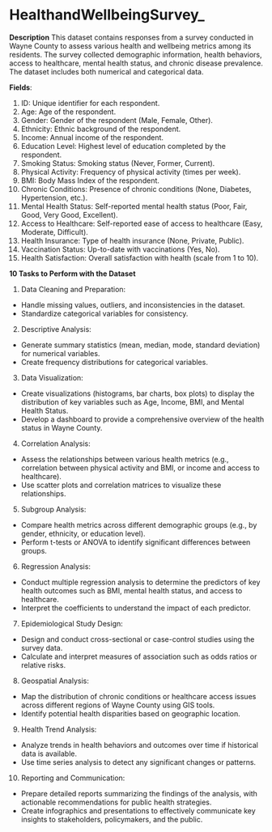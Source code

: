 # HealthandWellbeingSurvey_
**Description**
This dataset contains responses from a survey conducted in Wayne County to assess various health and wellbeing metrics among its residents. The survey collected demographic information, health behaviors, access to healthcare, mental health status, and chronic disease prevalence. The dataset includes both numerical and categorical data.

**Fields**:

1. ID: Unique identifier for each respondent.
2. Age: Age of the respondent.
3. Gender: Gender of the respondent (Male, Female, Other).
4. Ethnicity: Ethnic background of the respondent.
5. Income: Annual income of the respondent.
6. Education Level: Highest level of education completed by the respondent.
7. Smoking Status: Smoking status (Never, Former, Current).
8. Physical Activity: Frequency of physical activity (times per week).
9. BMI: Body Mass Index of the respondent.
10. Chronic Conditions: Presence of chronic conditions (None, Diabetes, Hypertension, etc.).
11. Mental Health Status: Self-reported mental health status (Poor, Fair, Good, Very Good, Excellent).
12. Access to Healthcare: Self-reported ease of access to healthcare (Easy, Moderate, Difficult).
13. Health Insurance: Type of health insurance (None, Private, Public).
14. Vaccination Status: Up-to-date with vaccinations (Yes, No).
15. Health Satisfaction: Overall satisfaction with health (scale from 1 to 10).

**10 Tasks to Perform with the Dataset**
1. Data Cleaning and Preparation:
- Handle missing values, outliers, and inconsistencies in the dataset.
- Standardize categorical variables for consistency.
2. Descriptive Analysis:
- Generate summary statistics (mean, median, mode, standard deviation) for numerical variables.
- Create frequency distributions for categorical variables.
3. Data Visualization:
- Create visualizations (histograms, bar charts, box plots) to display the distribution of key variables such as Age, Income, BMI, and Mental Health Status.
- Develop a dashboard to provide a comprehensive overview of the health status in Wayne County.
4. Correlation Analysis:
- Assess the relationships between various health metrics (e.g., correlation between physical activity and BMI, or income and access to healthcare).
- Use scatter plots and correlation matrices to visualize these relationships.
5. Subgroup Analysis:
- Compare health metrics across different demographic groups (e.g., by gender, ethnicity, or education level).
- Perform t-tests or ANOVA to identify significant differences between groups.
6. Regression Analysis:
- Conduct multiple regression analysis to determine the predictors of key health outcomes such as BMI, mental health status, and access to healthcare.
- Interpret the coefficients to understand the impact of each predictor.
7. Epidemiological Study Design:
- Design and conduct cross-sectional or case-control studies using the survey data.
- Calculate and interpret measures of association such as odds ratios or relative risks.
8. Geospatial Analysis:
- Map the distribution of chronic conditions or healthcare access issues across different regions of Wayne County using GIS tools.
- Identify potential health disparities based on geographic location.
9. Health Trend Analysis:
- Analyze trends in health behaviors and outcomes over time if historical data is available.
- Use time series analysis to detect any significant changes or patterns.
10. Reporting and Communication:
- Prepare detailed reports summarizing the findings of the analysis, with actionable recommendations for public health strategies.
- Create infographics and presentations to effectively communicate key insights to stakeholders, policymakers, and the public.
